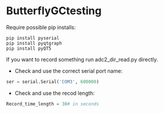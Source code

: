# ButterflyGCtesting

Require possible pip installs:
```
pip install pyserial
pip install pyqtgraph
pip install pyQT5
```

If you want to record something run adc2_dir_read.py directly.

- Check and use the correct serial port name:
``` python
ser = serial.Serial('COM3', 600000)
```

- Check and use the recod length:
``` python
Record_time_length = 30# in seconds
```

